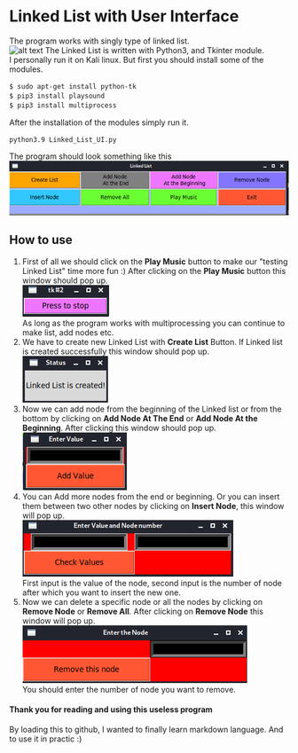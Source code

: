 # __Linked List with User Interface__ 
The program works with singly type of linked list.  
![alt text](https://cdn.programiz.com/sites/tutorial2program/files/linked-list-concept_0.png)
The Linked List is written with Python3, and Tkinter module.  
I personally run it on Kali linux. But first you should install some of the modules. 
```bash
$ sudo apt-get install python-tk  
$ pip3 install playsound
$ pip3 install multiprocess

```
After the installation of the modules simply run it.
```bash
python3.9 Linked_List_UI.py
```
The program should look something like this
![alt text](https://github.com/PizzaPablo666/Linked-List-UI/blob/master/images/UI1.png)

## __How to use__  
1. First of all we should click on the **Play Music** button to make our "testing Linked List" time more fun :) After clicking on the **Play Music** button this
window should pop up.  
![alt text](https://github.com/PizzaPablo666/Linked-List-UI/blob/master/images/Stop_Music.png)  
As long as the program works with multiprocessing you can continue to make list, add nodes etc.
2. We have to create new Linked List with **Create List** Button. If Linked list is created successfully this window should pop up.
![alt text](https://github.com/PizzaPablo666/Linked-List-UI/blob/master/images/Create_List.png)  
3. Now we can add node from the beginning of the Linked list or from the bottom by clicking on **Add Node At The End** or **Add Node At the Beginning**.
After clicking this window should pop up.  
![alt text](https://github.com/PizzaPablo666/Linked-List-UI/blob/master/images/Add_Node_At_End.png)
4. You can Add more nodes from the end or beginning. Or you can insert them between two other nodes by clicking on **Insert Node**, this window will pop up.  
![alt text](https://github.com/PizzaPablo666/Linked-List-UI/blob/master/images/Insert_Node.png)  
First input is the value of the node, second input is the number of node after which you want to insert the new one.  
5. Now we can delete a specific node or all the nodes by clicking on **Remove Node** or **Remove All**. After clicking on **Remove Node** this window will pop up.  
![alt text](https://github.com/PizzaPablo666/Linked-List-UI/blob/master/images/Remove_Node.png)  
You should enter the number of node you want to remove.  

#### Thank you for reading and using this useless program  
By loading this to github, I wanted to finally learn markdown language. And to use it in practic :) 
